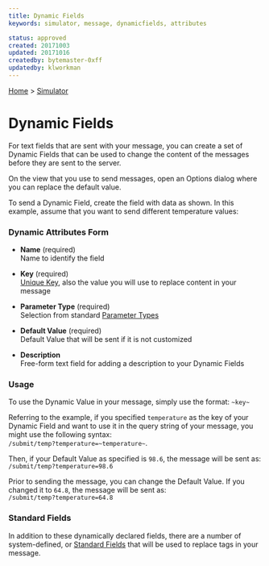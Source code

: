 ```yaml
---
title: Dynamic Fields
keywords: simulator, message, dynamicfields, attributes

status: approved
created: 20171003
updated: 20171016
createdby: bytemaster-0xff
updatedby: klworkman
---
```

[Home](../Index.md) > [Simulator](Index.md)

# Dynamic Fields

For text fields that are sent with your message, you can create a set of Dynamic Fields that can be used to change the content
of the messages before they are sent to the server.

On the view that you use to send messages, open an Options dialog where you can replace the default value.

To send a Dynamic Field, create the field with data as shown.  In this example, assume that you want to send different temperature values:


### Dynamic Attributes Form
* **Name** (required)   
Name to identify the field

* **Key** (required)  
[Unique Key](../Topics/Keys.md), also the value you will use to replace content in your message

* **Parameter Type** (required)  
Selection from standard [Parameter Types](../Messaging/TypeSystem/Index.md)

* **Default Value** (required)  
Default Value that will be sent if it is not customized

* **Description**    
Free-form text field for adding a description to your Dynamic Fields


### Usage
To use the Dynamic Value in your message, simply use the format: 
`~key~`

Referring to the example, if you specified `temperature` as the key of
your Dynamic Field and want to use it in the query string of your message, you might use the following syntax:  
`/submit/temp?temperature=~temperature~`.

Then, if your Default Value as specified is `98.6`, the message will be sent as:  
`/submit/temp?temperature=98.6`

Prior to sending the message, you can change the Default Value. If you changed it to `64.8`, the message will be sent as:  
`/submit/temp?temperature=64.8`

### Standard Fields
In addition to these dynamically declared fields, there are a number of system-defined, or [Standard Fields](StandardFields.md) that will be used to replace tags
in your message.

